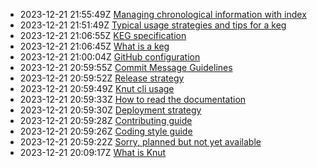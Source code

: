 * 2023-12-21 21:55:49Z [Managing chronological information with index](../13)
* 2023-12-21 21:51:49Z [Typical usage strategies and tips for a keg](../6)
* 2023-12-21 21:06:55Z [KEG specification](../11)
* 2023-12-21 21:06:45Z [What is a keg](../12)
* 2023-12-21 21:00:04Z [GitHub configuration](../10)
* 2023-12-21 20:59:55Z [Commit Message Guidelines](../9)
* 2023-12-21 20:59:52Z [Release strategy](../8)
* 2023-12-21 20:59:49Z [Knut cli usage](../7)
* 2023-12-21 20:59:33Z [How to read the documentation](../5)
* 2023-12-21 20:59:30Z [Deployment strategy](../4)
* 2023-12-21 20:59:28Z [Contributing guide](../3)
* 2023-12-21 20:59:26Z [Coding style guide](../2)
* 2023-12-21 20:59:22Z [Sorry, planned but not yet available](../0)
* 2023-12-21 20:09:17Z [What is Knut](../1)
